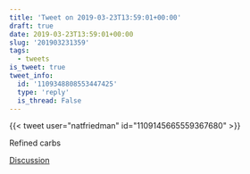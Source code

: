 ```yaml
---
title: 'Tweet on 2019-03-23T13:59:01+00:00'
draft: true
date: 2019-03-23T13:59:01+00:00
slug: '201903231359'
tags:
  - tweets
is_tweet: true
tweet_info:
  id: '1109348808553447425'
  type: 'reply'
  is_thread: False
---
```




{{< tweet user="natfriedman" id="1109145665559367680" >}}

Refined carbs

[Discussion](https://x.com/sytelus/status/1109348808553447425)
